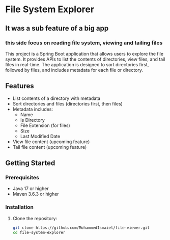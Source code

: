 # File System Explorer

## It was a sub feature of a big app

### this side focus on reading file system, viewing and tailing files

This project is a Spring Boot application that allows users to explore the file system. It provides APIs to list the contents of directories, view files, and tail files in real-time. The application is designed to sort directories first, followed by files, and includes metadata for each file or directory.

## Features

- List contents of a directory with metadata
- Sort directories and files (directories first, then files)
- Metadata includes:
  - Name
  - Is Directory
  - File Extension (for files)
  - Size
  - Last Modified Date
- View file content (upcoming feature)
- Tail file content (upcoming feature)

## Getting Started

### Prerequisites

- Java 17 or higher
- Maven 3.6.3 or higher

### Installation

1. Clone the repository:
   ```bash
   git clone https://github.com/MohammedIsmaiel/file-viewer.git
   cd file-system-explorer
   ```
